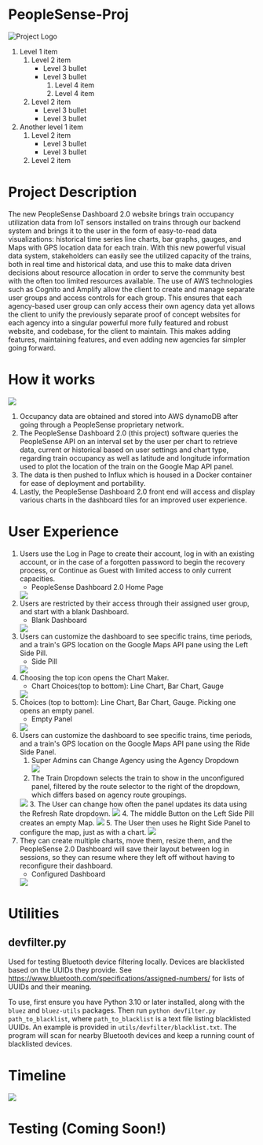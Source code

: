 # PeopleSense-Proj
![Project Logo](https://github.com/GShatrawJr/CSC131-CalTrans-Project/blob/a6ff61eb07f03abcc1cef30f093efeb5f0c5a77c/Resources/PeopleSense%20Logo.png)

1. Level 1 item
    1. Level 2 item
        * Level 3 bullet
        * Level 3 bullet
            1. Level 4 item
            2. Level 4 item
    2. Level 2 item
        * Level 3 bullet
        * Level 3 bullet
2. Another level 1 item
    1. Level 2 item
        * Level 3 bullet
        * Level 3 bullet
    2. Level 2 item




# Project Description
The new PeopleSense Dashboard 2.0 website brings train occupancy utilization data from IoT sensors installed on trains through our backend system and brings it to the user in the form of easy-to-read data visualizations: historical time series line charts, bar graphs, gauges, and Maps with GPS location data for each train. With this new powerful visual data system, stakeholders can easily see the utilized capacity of the trains, both in real time and historical data, and use this to make data driven decisions about resource allocation in order to serve the community best with the often too limited resources available. The use of AWS technologies such as Cognito and Amplify allow the client to create and manage separate user groups and access controls for each group.  This ensures that each agency-based user group can only access their own agency data yet allows the client to unify the previously separate proof of concept websites for each agency into a singular powerful more fully featured and robust website, and codebase, for the client to maintain.  This makes adding features, maintaining features, and even adding new agencies far simpler going forward. 


# How it works

<img src="/diagram/Project Architecture Diagram.png"/>

1.	Occupancy data are obtained and stored into AWS dynamoDB after going through a PeopleSense proprietary network.  
2.	The PeopleSense Dashboard 2.0 (this project) software queries the PeopleSense API on an interval set by the user per chart to retrieve data, current or historical based on user settings and chart type, regarding train occupancy as well as latitude and longitude information used to plot the location of the train on the Google Map API panel.  
3.	The data is then pushed to Influx which is housed in a Docker container for ease of deployment and portability.  
4.	Lastly, the PeopleSense Dashboard 2.0 front end will access and display various charts in the dashboard tiles for an improved user experience.

# User Experience


1. Users use the Log in Page to create their account, log in with an existing account, or in the case of a forgotten password to begin the recovery process, or Continue as Guest with limited access to only current capacities.
    * PeopleSense Dashboard 2.0 Home Page  
    <img src="/diagram/Log In Page.png"/>
2. Users are restricted by their access through their assigned user group, and start with a blank Dashboard.
    * Blank Dashboard  
    <img src="/diagram/Sample Empty Dashboard.png"/>
3. Users can customize the dashboard to see specific trains, time periods, and a train's GPS location on the Google Maps API pane using the Left Side Pill.
    * Side Pill  
    <img src="/diagram/Left Side Pill.png"/>  
4. Choosing the top icon opens the Chart Maker.
    * Chart Choices(top to bottom): Line Chart, Bar Chart, Gauge  
    <img src="diagram/Chart Creator.png"/>  
5. Choices (top to bottom): Line Chart, Bar Chart, Gauge. Picking one opens an empty panel.
    * Empty Panel  
    <img src="/diagram/Blank Chart.png"/>
6. Users can customize the dashboard to see specific trains, time periods, and a train's GPS location on the Google Maps API pane using the Ride Side Panel.
    1. Super Admins can Change Agency using the Agency Dropdown  
    	<img src="/diagram/Chart Configuration Agency.png"/>
    2. The Train Dropdown selects the train to show in the unconfigured panel, filtered by the route selector to the right of the dropdown, which differs based on agency route groupings.
	<img src="/diagram/Chart Configuration Trains.png"/>  
    3. The User can change how often the panel updates its data using the Refresh Rate dropdown.
    	<img src="/diagram/Chart Configuration Refresh.png"/>  	
    4. The middle Button on the Left Side Pill creates an empty Map.
    	<img src="/diagram/Map Unconfigured.png"/>
    5. The User then uses he Right Side Panel to configure the map, just as with a chart.
    	<img src="/diagram/Map Configured.png"/>
7. They can create multiple charts, move them, resize them, and the PeopleSense 2.0 Dashboard will save their layout between log in sessions, so they can resume where they left off without having to reconfigure their dashboard.
    * Configured Dashboard  
    <img src="/diagram/Sample Filled Dashboard.png"/>    	



# Utilities
## devfilter.py
Used for testing Bluetooth device filtering locally. Devices are blacklisted based on the UUIDs they provide. See https://www.bluetooth.com/specifications/assigned-numbers/ for lists of UUIDs and their meaning.

To use, first ensure you have Python 3.10 or later installed, along with the `bluez` and `bluez-utils` packages. Then run `python devfilter.py path_to_blacklist`, where `path_to_blacklist` is a text file listing blacklisted UUIDs. An example is provided in `utils/devfilter/blacklist.txt`. The program will scan for nearby Bluetooth devices and keep a running count of blacklisted devices.
# Timeline

<img src="/diagram/timeline.png"/>

# Testing (Coming Soon!)

